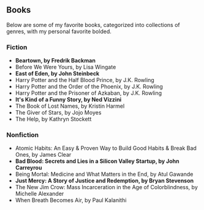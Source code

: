 ## Books ##
Below are some of my favorite books, categorized into collections of genres, with my personal favorite bolded.

### Fiction ###
- **Beartown, by Fredrik Backman**
- Before We Were Yours, by Lisa Wingate
- **East of Eden, by John Steinbeck**
- Harry Potter and the Half Blood Prince, by J.K. Rowling
- Harry Potter and the Order of the Phoenix, by J.K. Rowling
- Harry Potter and the Prisoner of Azkaban, by J.K. Rowling
- **It's Kind of a Funny Story, by Ned Vizzini**
- The Book of Lost Names, by Kristin Harmel
- The Giver of Stars, by Jojo Moyes
- The Help, by Kathryn Stockett

### Nonfiction ###
- Atomic Habits: An Easy & Proven Way to Build Good Habits & Break Bad Ones, by James Clear
- **Bad Blood: Secrets and Lies in a Silicon Valley Startup, by John Carreyrou**
- Being Mortal: Medicine and What Matters in the End, by Atul Gawande
- **Just Mercy: A Story of Justice and Redemption, by Bryan Stevenson**
- The New Jim Crow: Mass Incarceration in the Age of Colorblindness, by Michelle Alexander
- When Breath Becomes Air, by Paul Kalanithi
